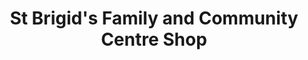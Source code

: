 ---
title: "St Brigid's Family and Community Centre Shop"
url: /waterford/st-brigids-family-and-community-centre-shop/
shop: charity
---